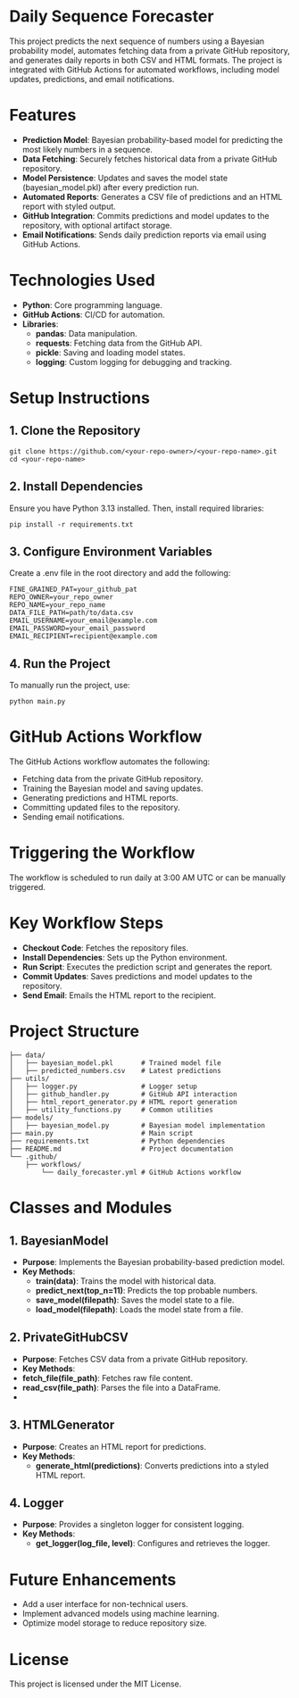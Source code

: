 # Daily Sequence Forecaster
This project predicts the next sequence of numbers using a Bayesian probability model, automates fetching data from a private GitHub repository, and generates daily reports in both CSV and HTML formats. The project is integrated with GitHub Actions for automated workflows, including model updates, predictions, and email notifications.

# Features
- **Prediction Model**: Bayesian probability-based model for predicting the most likely numbers in a sequence.
- **Data Fetching**: Securely fetches historical data from a private GitHub repository.
- **Model Persistence**: Updates and saves the model state (bayesian_model.pkl) after every prediction run.
- **Automated Reports**: Generates a CSV file of predictions and an HTML report with styled output.
- **GitHub Integration**: Commits predictions and model updates to the repository, with optional artifact storage.
- **Email Notifications**: Sends daily prediction reports via email using GitHub Actions.

# Technologies Used
- **Python**: Core programming language.
- **GitHub Actions**: CI/CD for automation.
- **Libraries**:
  - **pandas**: Data manipulation.
  - **requests**: Fetching data from the GitHub API.
  - **pickle**: Saving and loading model states.
  - **logging**: Custom logging for debugging and tracking.

# Setup Instructions
## 1. Clone the Repository
```
git clone https://github.com/<your-repo-owner>/<your-repo-name>.git
cd <your-repo-name>
```

## 2. Install Dependencies
Ensure you have Python 3.13 installed. Then, install required libraries:

```
pip install -r requirements.txt
```

## 3. Configure Environment Variables
Create a .env file in the root directory and add the following:

```
FINE_GRAINED_PAT=your_github_pat
REPO_OWNER=your_repo_owner
REPO_NAME=your_repo_name
DATA_FILE_PATH=path/to/data.csv
EMAIL_USERNAME=your_email@example.com
EMAIL_PASSWORD=your_email_password
EMAIL_RECIPIENT=recipient@example.com
```

## 4. Run the Project
To manually run the project, use:

```
python main.py
```

# GitHub Actions Workflow
The GitHub Actions workflow automates the following:

- Fetching data from the private GitHub repository.
- Training the Bayesian model and saving updates.
- Generating predictions and HTML reports.
- Committing updated files to the repository.
- Sending email notifications.

# Triggering the Workflow
The workflow is scheduled to run daily at 3:00 AM UTC or can be manually triggered.

# Key Workflow Steps
- **Checkout Code**: Fetches the repository files.
- **Install Dependencies**: Sets up the Python environment.
- **Run Script**: Executes the prediction script and generates the report.
- **Commit Updates**: Saves predictions and model updates to the repository.
- **Send Email**: Emails the HTML report to the recipient.

# Project Structure
```
├── data/
│   ├── bayesian_model.pkl       # Trained model file
│   ├── predicted_numbers.csv    # Latest predictions
├── utils/
│   ├── logger.py                # Logger setup
│   ├── github_handler.py        # GitHub API interaction
│   ├── html_report_generator.py # HTML report generation
│   ├── utility_functions.py     # Common utilities
├── models/
│   ├── bayesian_model.py        # Bayesian model implementation
├── main.py                      # Main script
├── requirements.txt             # Python dependencies
├── README.md                    # Project documentation
└── .github/
    ├── workflows/
        └── daily_forecaster.yml # GitHub Actions workflow
```

# Classes and Modules

## 1. BayesianModel
- **Purpose**: Implements the Bayesian probability-based prediction model.
- **Key Methods**:
  - **train(data)**: Trains the model with historical data.
  - **predict_next(top_n=11)**: Predicts the top probable numbers.
  - **save_model(filepath)**: Saves the model state to a file.
  - **load_model(filepath)**: Loads the model state from a file.

## 2. PrivateGitHubCSV
- **Purpose**: Fetches CSV data from a private GitHub repository.
- **Key Methods**:
- **fetch_file(file_path)**: Fetches raw file content.
- **read_csv(file_path)**: Parses the file into a DataFrame.
- 
## 3. HTMLGenerator
- **Purpose**: Creates an HTML report for predictions.
- **Key Methods**:
  - **generate_html(predictions)**: Converts predictions into a styled HTML report.

## 4. Logger
- **Purpose**: Provides a singleton logger for consistent logging.
- **Key Methods**:
  - **get_logger(log_file, level)**: Configures and retrieves the logger.

# Future Enhancements
- Add a user interface for non-technical users.
- Implement advanced models using machine learning.
- Optimize model storage to reduce repository size.

# License
This project is licensed under the MIT License.
